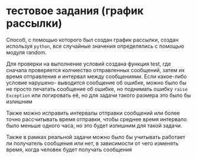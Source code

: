# тестовое задания (график рассылки)

Способ, с помощью которого был создан график рассылки, создан используя ` python `,
все случайные значения определялись с помощью модуля random.

Для проверки на выполнение условий создана функция test, где
сначала проверяется колчиество отправленных сообщений, затем их время отправления
и интервал между сообщениями. Если какое-либо условие нарушено- выводится сообщение об ошибке,
можно было бы не просто печатать сообщение об ошибке, но поднимать ошибку ` raise Exception ` или логировать её,
но для задачи такого размера это было бы излишним

Также можно исправить интервалы отправки сообщений или более точно рассчитывать время отправки, 
чтобы среднее время интервало было меньше одного часа, но это будет излишним для такой задачи.

Также в рамках реальной задачи можно было бы учитывать работает ли получатель сообщения или нет,
в зависимости от чего изменять время, когда человек будет получать сообщения